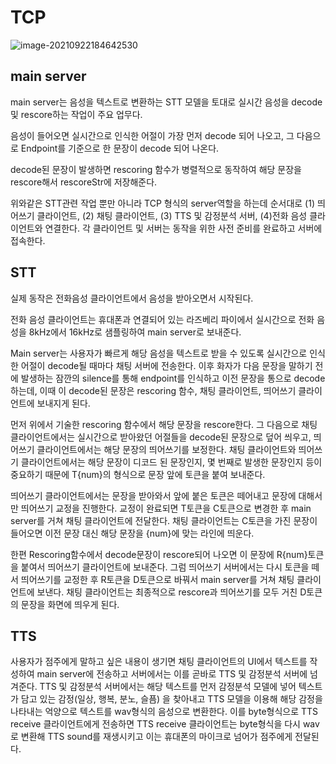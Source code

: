 # TCP





![image-20210922184642530](C:\Users\김한비\AppData\Roaming\Typora\typora-user-images\image-20210922184642530.png)



## main server

main server는 음성을 텍스트로 변환하는 STT 모델을 토대로 실시간 음성을 decode 및 rescore하는 작업이 주요 업무다. 

음성이 들어오면 실시간으로 인식한 어절이 가장 먼저 decode 되어 나오고, 그 다음으로 Endpoint를 기준으로 한 문장이 decode 되어 나온다.

decode된 문장이 발생하면 rescoring 함수가 병렬적으로 동작하여 해당 문장을 rescore해서 rescoreStr에 저장해준다.



위와같은 STT관련 작업 뿐만 아니라 TCP 형식의 server역할을 하는데 순서대로 (1) 띄어쓰기 클라이언트, (2) 채팅 클라이언트, (3) TTS 및 감정분석 서버, (4)전화 음성 클라이언트와 연결한다. 각 클라이언트 및 서버는 동작을 위한 사전 준비를 완료하고 서버에 접속한다.



## STT

실제 동작은 전화음성 클라이언트에서 음성을 받아오면서 시작된다. 

전화 음성 클라이언트는 휴대폰과 연결되어 있는 라즈베리 파이에서 실시간으로 전화 음성을 8kHz에서 16kHz로 샘플링하여 main server로 보내준다.

Main server는 사용자가 빠르게 해당 음성을 텍스트로 받을 수 있도록 실시간으로 인식한 어절이 decode될 때마다  채팅 서버에 전송한다. 이후 화자가 다음 문장을 말하기 전에 발생하는 잠깐의 silence를 통해 endpoint를 인식하고 이전 문장을 통으로 decode하는데, 이때 이 decode된 문장은 rescoring 함수, 채팅 클라이언트, 띄어쓰기 클라이언트에 보내지게 된다.

먼저 위에서 기술한 rescoring 함수에서 해당 문장을 rescore한다. 그 다음으로 채팅 클라이언트에서는 실시간으로 받아왔던 어절들을 decode된 문장으로 덮어 씌우고, 띄어쓰기 클라이언트에서는 해당 문장의 띄어쓰기를 보정한다. 채팅 클라이언트와 띄어쓰기 클라이언트에서는 해당 문장이 디코드 된 문장인지, 몇 번째로 발생한 문장인지 등이 중요하기 때문에 T{num}의 형식으로 문장 앞에 토큰을 붙여 보내준다.

띄어쓰기 클라이언트에서는 문장을 받아와서 앞에 붙은 토큰은 떼어내고 문장에 대해서만 띄어쓰기 교정을 진행한다. 교정이 완료되면 T토큰을 C토큰으로 변경한 후 main server를 거쳐 채팅 클라이언트에 전달한다. 채팅 클라이언트는 C토큰을 가진 문장이 들어오면 이전 문장 대신 해당 문장을 {num}에 맞는 라인에 띄운다.

한편 Rescoring함수에서 decode문장이 rescore되어 나오면 이 문장에 R{num}토큰을 붙여서 띄어쓰기 클라이언트에 보내준다. 그럼 띄어쓰기 서버에서는 다시 토큰을 떼서 띄어쓰기를 교정한 후 R토큰을 D토큰으로 바꿔서 main server를 거쳐 채팅 클라이언트에 보낸다. 채팅 클라이언트는 최종적으로 rescore과 띄어쓰기를 모두 거친 D토큰의 문장을 화면에 띄우게 된다.



## TTS

사용자가 점주에게 말하고 싶은 내용이 생기면 채팅 클라이언트의 UI에서 텍스트를 작성하여 main server에 전송하고 서버에서는 이를 곧바로 TTS 및 감정분석 서버에 넘겨준다. TTS 및 감정분석 서버에서는 해당 텍스트를 먼저 감정분석 모델에 넣어 텍스트가 담고 있는 감정(일상, 행복, 분노, 슬픔) 을 찾아내고 TTS 모델을 이용해 해당 감정을 나타내는 억양으로 텍스트를 wav형식의 음성으로 변환한다. 이를 byte형식으로 TTS receive 클라이언트에게 전송하면 TTS receive 클라이언트는 byte형식을 다시 wav로 변환해 TTS sound를 재생시키고 이는 휴대폰의 마이크로 넘어가 점주에게 전달된다.

